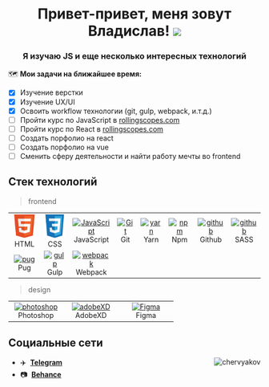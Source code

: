 <h1 align="center">Привет-привет, меня зовут Владислав!
<img src="https://github.com/blackcater/blackcater/raw/main/images/Hi.gif" height="32"/></h1>
<h3 align="center">Я изучаю JS и еще несколько интересных технологий</h3>

🗺️ **Мои задачи на ближайшее время:**
<!-- TODO-IST:START -->
* [x] Изучение верстки
* [x] Изучение UX/UI
* [x] Освоить workflow технологии (git, gulp, webpack, и.т.д.)
* [ ] Пройти курс по JavaScript в <a href="https://rollingscopes.com/" target="_blank">rollingscopes.com</a>
* [ ] Пройти курс по React в <a href="https://rollingscopes.com/" target="_blank">rollingscopes.com</a>
* [ ] Создать порфолио на react
* [ ] Создать порфолио на vue
* [ ] Сменить сферу деятельности и найти работу мечты во frontend
<!-- TODO-IST:END -->


## Стек технологий

>  frontend
 
<table width='100%'>
  <tr>
    <td align="center" width="96">
      <a href="#">
        <img src="https://github.com/devicons/devicon/blob/master/icons/html5/html5-original.svg" width="48" height="48" alt="HTML" />
      </a>
      <br>HTML
    </td>
    <td align="center" width="96">
      <a href="#">
        <img src="https://github.com/devicons/devicon/blob/master/icons/css3/css3-original.svg" width="48" height="48" alt="CSS" />
      </a>
      <br>CSS
    </td>
    <td align="center" width="96">
      <a href="#">
        <img src="https://upload.wikimedia.org/wikipedia/commons/thumb/9/99/Unofficial_JavaScript_logo_2.svg/1024px-Unofficial_JavaScript_logo_2.svg.png" width="48" height="48" alt="JavaScript" />
      </a>
      <br>JavaScript
    </td>
    <td align="center" width="96">
      <a href="#" >
        <img src="https://upload.wikimedia.org/wikipedia/commons/thumb/3/3f/Git_icon.svg/1200px-Git_icon.svg.png" width="48" height="48" alt="Git" />
      </a>
      <br>Git
    </td>
    <td align="center" width="96"> 
      <a href="#" >
        <img src="https://brandeps.com/icon-download/Y/Yarn-icon-vector-03.svg" width="48" height="48" alt="yarn" />
      </a>
      <br>Yarn
    </td>
    <td align="center" width="96"> 
      <a href="#" >
        <img src="https://brandeps.com/icon-download/N/Npm-icon-vector-05.svg" width="48" height="48" alt="npm" />
      </a>
      <br>Npm
    </td>
    <td align="center" width="96"> 
      <a href="#" >
        <img src="https://brandeps.com/icon-download/G/Github-icon-vector-22.svg" width="48" height="48" alt="github" />
      </a>
      <br>Github
    </td>
    <td align="center" width="96"> 
      <a href="#" >
        <img src="https://brandeps.com/icon-download/S/Sass-icon-vector-04.svg" width="48" height="48" alt="github" />
      </a>
      <br>SASS
    </td>
  </tr>
  <tr>
    <td align="center" width="96">
      <a href="#">
        <img src="https://brandeps.com/logo-download/P/Pug-logo-vector-01.svg" width="48" height="48" alt="pug" />
      </a>
      <br>Pug
    </td>
    <td align="center" width="96">
      <a href="#">
        <img src="https://brandeps.com/logo-download/G/Gulp-logo-vector-01.svg" width="48" height="48" alt="gulp" />
      </a>
      <br>Gulp
    </td>
    <td align="center" width="96">
      <a href="#">
        <img src="https://brandeps.com/logo-download/W/WebPack-logo-vector-01.svg" width="48" height="48" alt="webpack" />
      </a>
      <br>Webpack
    </td>
  </tr> 
</table>

>  design
 
<table width='100%'>
  <tr>
    <td align="center" width="96">
      <a href="#" >
        <img src="https://brandeps.com/logo-download/A/Adobe-Photoshop-CC-logo-vector-01.svg" width="45" height="45" alt="photoshop" />
      </a>
      <br>Photoshop
    </td>
    <td align="center" width="96">
      <a href="#" >
        <img src="https://brandeps.com/logo-download/A/Adobe-XD-CC-logo-vector-01.svg" width="45" height="45" alt="adobeXD" />
      </a>
      <br>AdobeXD
    </td>
    <td align="center" width="96">
      <a href="#" >
        <img src="https://upload.wikimedia.org/wikipedia/commons/3/33/Figma-logo.svg" width="45" height="45" alt="Figma" />
      </a>
      <br>Figma
    </td>
  </tr> 
</table>

## Социальные сети
<a href="#">
  <img align="right" src="https://github-readme-stats.vercel.app/api/top-langs?username=chervyakov-vladislav&show_icons=true&locale=en&layout=compact&theme=react" alt="chervyakov" />
</a>


- :airplane: &nbsp;**[Telegram](https://t.me/vladislav_chervyakov)**
- :camera: &nbsp;**[Behance](https://www.behance.net/chervyakov)**